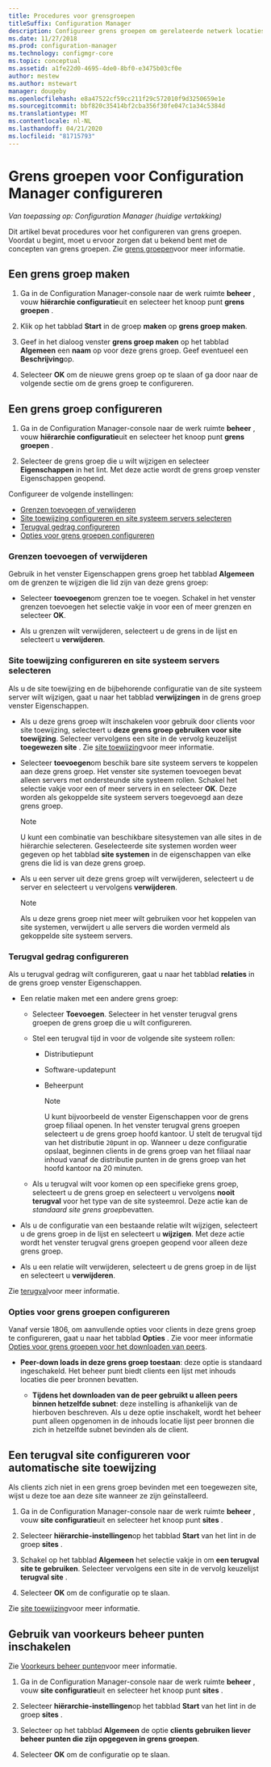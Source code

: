 ```yaml
---
title: Procedures voor grensgroepen
titleSuffix: Configuration Manager
description: Configureer grens groepen om gerelateerde netwerk locaties logisch in te delen met de naam grenzen.
ms.date: 11/27/2018
ms.prod: configuration-manager
ms.technology: configmgr-core
ms.topic: conceptual
ms.assetid: a1fe22d0-4695-4de0-8bf0-e3475b03cf0e
author: mestew
ms.author: mstewart
manager: dougeby
ms.openlocfilehash: e8a47522cf59cc211f29c572010f9d3250659e1e
ms.sourcegitcommit: bbf820c35414bf2cba356f30fe047c1a34c5384d
ms.translationtype: MT
ms.contentlocale: nl-NL
ms.lasthandoff: 04/21/2020
ms.locfileid: "81715793"
---
```

# <a name="how-to-configure-boundary-groups-for-configuration-manager"></a>Grens groepen voor Configuration Manager configureren

*Van toepassing op: Configuration Manager (huidige vertakking)*

Dit artikel bevat procedures voor het configureren van grens groepen. Voordat u begint, moet u ervoor zorgen dat u bekend bent met de concepten van grens groepen. Zie [grens groepen](boundary-groups.md)voor meer informatie.



## <a name="create-a-boundary-group"></a><a name="bkmk_create"></a>Een grens groep maken  

1.  Ga in de Configuration Manager-console naar de werk ruimte **beheer** , vouw **hiërarchie configuratie**uit en selecteer het knoop punt **grens groepen** .  

2.  Klik op het tabblad **Start** in de groep **maken** op **grens groep maken**.  

3.  Geef in het dialoog venster **grens groep maken** op het tabblad **Algemeen** een **naam** op voor deze grens groep. Geef eventueel een **Beschrijving**op.  

4.  Selecteer **OK** om de nieuwe grens groep op te slaan of ga door naar de volgende sectie om de grens groep te configureren.  


## <a name="configure-a-boundary-group"></a><a name="bkmk_config"></a>Een grens groep configureren  

1.  Ga in de Configuration Manager-console naar de werk ruimte **beheer** , vouw **hiërarchie configuratie**uit en selecteer het knoop punt **grens groepen** .  

2.  Selecteer de grens groep die u wilt wijzigen en selecteer **Eigenschappen** in het lint. Met deze actie wordt de grens groep venster Eigenschappen geopend.  

Configureer de volgende instellingen:  
- [Grenzen toevoegen of verwijderen](#bkmk_add)  
- [Site toewijzing configureren en site systeem servers selecteren](#bkmk_references)  
- [Terugval gedrag configureren](#bkmk_bg-fallback)  
- [Opties voor grens groepen configureren](#bkmk_options)  


### <a name="add-or-remove-boundaries"></a><a name="bkmk_add"></a>Grenzen toevoegen of verwijderen

Gebruik in het venster Eigenschappen grens groep het tabblad **Algemeen** om de grenzen te wijzigen die lid zijn van deze grens groep:  

- Selecteer **toevoegen**om grenzen toe te voegen. Schakel in het venster grenzen toevoegen het selectie vakje in voor een of meer grenzen en selecteer **OK**.  

- Als u grenzen wilt verwijderen, selecteert u de grens in de lijst en selecteert u **verwijderen**.  


### <a name="configure-site-assignment-and-select-site-system-servers"></a><a name="bkmk_references"></a>Site toewijzing configureren en site systeem servers selecteren

Als u de site toewijzing en de bijbehorende configuratie van de site systeem server wilt wijzigen, gaat u naar het tabblad **verwijzingen** in de grens groep venster Eigenschappen.  

- Als u deze grens groep wilt inschakelen voor gebruik door clients voor site toewijzing, selecteert u **deze grens groep gebruiken voor site toewijzing**. Selecteer vervolgens een site in de vervolg keuzelijst **toegewezen site** . Zie [site toewijzing](boundary-groups.md#site-assignment)voor meer informatie.  

- Selecteer **toevoegen**om beschik bare site systeem servers te koppelen aan deze grens groep. Het venster site systemen toevoegen bevat alleen servers met ondersteunde site systeem rollen. Schakel het selectie vakje voor een of meer servers in en selecteer **OK**. Deze worden als gekoppelde site systeem servers toegevoegd aan deze grens groep.  

    > [!NOTE]  
    >  U kunt een combinatie van beschikbare sitesystemen van alle sites in de hiërarchie selecteren. Geselecteerde site systemen worden weer gegeven op het tabblad **site systemen** in de eigenschappen van elke grens die lid is van deze grens groep.  

- Als u een server uit deze grens groep wilt verwijderen, selecteert u de server en selecteert u vervolgens **verwijderen**.  

    > [!NOTE]  
    >  Als u deze grens groep niet meer wilt gebruiken voor het koppelen van site systemen, verwijdert u alle servers die worden vermeld als gekoppelde site systeem servers.  


### <a name="configure-fallback-behavior"></a><a name="bkmk_bg-fallback"></a>Terugval gedrag configureren

Als u terugval gedrag wilt configureren, gaat u naar het tabblad **relaties** in de grens groep venster Eigenschappen.  

- Een relatie maken met een andere grens groep:  

  - Selecteer **Toevoegen**. Selecteer in het venster terugval grens groepen de grens groep die u wilt configureren.  

  - Stel een terugval tijd in voor de volgende site systeem rollen:  
    - Distributiepunt  
    - Software-updatepunt  
    - Beheerpunt  

      > [!Note]  
      > U kunt bijvoorbeeld de venster Eigenschappen voor de grens groep filiaal openen. In het venster terugval grens groepen selecteert u de grens groep hoofd kantoor. U stelt de terugval tijd van het distributie `20`punt in op. Wanneer u deze configuratie opslaat, beginnen clients in de grens groep van het filiaal naar inhoud vanaf de distributie punten in de grens groep van het hoofd kantoor na 20 minuten.  

  - Als u terugval wilt voor komen op een specifieke grens groep, selecteert u de grens groep en selecteert u vervolgens **nooit terugval** voor het type van de site systeemrol. Deze actie kan de *standaard site grens groep*bevatten.  

- Als u de configuratie van een bestaande relatie wilt wijzigen, selecteert u de grens groep in de lijst en selecteert u **wijzigen**. Met deze actie wordt het venster terugval grens groepen geopend voor alleen deze grens groep.  
 
- Als u een relatie wilt verwijderen, selecteert u de grens groep in de lijst en selecteert u **verwijderen**.  

Zie [terugval](boundary-groups.md#fallback)voor meer informatie. 


### <a name="configure-boundary-group-options"></a><a name="bkmk_options"></a>Opties voor grens groepen configureren
<!--1356193-->
Vanaf versie 1806, om aanvullende opties voor clients in deze grens groep te configureren, gaat u naar het tabblad **Opties** . Zie voor meer informatie [Opties voor grens groepen voor het downloaden van peers](boundary-groups.md#bkmk_bgoptions).

- **Peer-down loads in deze grens groep toestaan**: deze optie is standaard ingeschakeld. Het beheer punt biedt clients een lijst met inhouds locaties die peer bronnen bevatten.  

    - **Tijdens het downloaden van de peer gebruikt u alleen peers binnen hetzelfde subnet**: deze instelling is afhankelijk van de hierboven beschreven. Als u deze optie inschakelt, wordt het beheer punt alleen opgenomen in de inhouds locatie lijst peer bronnen die zich in hetzelfde subnet bevinden als de client.  


## <a name="configure-a-fallback-site-for-automatic-site-assignment"></a><a name="bkmk_site-fallback"></a>Een terugval site configureren voor automatische site toewijzing  

Als clients zich niet in een grens groep bevinden met een toegewezen site, wijst u deze toe aan deze site wanneer ze zijn geïnstalleerd.

1.  Ga in de Configuration Manager-console naar de werk ruimte **beheer** , vouw **site configuratie**uit en selecteer het knoop punt **sites** .  

2.  Selecteer **hiërarchie-instellingen**op het tabblad **Start** van het lint in de groep **sites** .  

3.  Schakel op het tabblad **Algemeen** het selectie vakje in om **een terugval site te gebruiken**. Selecteer vervolgens een site in de vervolg keuzelijst **terugval site** .  

4.  Selecteer **OK** om de configuratie op te slaan.  

Zie [site toewijzing](boundary-groups.md#site-assignment)voor meer informatie.


## <a name="enable-use-of-preferred-management-points"></a><a name="bkmk_proc-prefer"></a>Gebruik van voorkeurs beheer punten inschakelen  

Zie [Voorkeurs beheer punten](boundary-groups.md#bkmk_preferred)voor meer informatie.

1.  Ga in de Configuration Manager-console naar de werk ruimte **beheer** , vouw **site configuratie**uit en selecteer het knoop punt **sites** .  

2. Selecteer **hiërarchie-instellingen**op het tabblad **Start** van het lint in de groep **sites** .  

3. Selecteer op het tabblad **Algemeen** de optie **clients gebruiken liever beheer punten die zijn opgegeven in grens groepen**.  

4. Selecteer **OK** om de configuratie op te slaan.  

